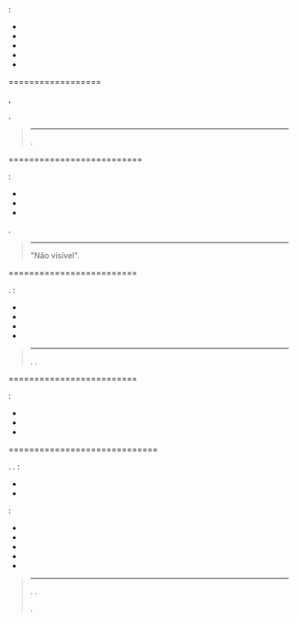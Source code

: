 
 :

-   

-   

-   

-   

-   

 
==================

,



. 


> ****
>
> 
> 
> 
> .

 
==========================


 :

-   

-   

-   
    

.



> ****
>
> 
> "Não visível". 
> 
> 

 
=========================



. 
 :

-   
    
    
    

-   
    
    

-   
    

-   
    
    

> ****
>
> 
> . .

 
=========================


 :

-   

-   

-   

 
=============================


. 
.
 :

-   

-   

 :

-   

-   

-   

-   

-   

> ****
>
> 
> . 
> . 
> 
> .
